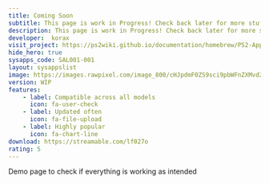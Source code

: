```yaml
---
title: Coming Soon
subtitle: This page is work in Progress! Check back later for more stuff!
description: This page is work in Progress! Check back later for more stuff!
developer:  korax
visit_project: https://ps2wiki.github.io/documentation/homebrew/PS2-App-System/SAS/index.html
hide_hero: true
sysapps_code: SAL001-001
layout: sysappslist
image: https://images.rawpixel.com/image_800/cHJpdmF0ZS9sci9pbWFnZXMvd2Vic2l0ZS8yMDIyLTA4L3JtNTU4LWVsZW1lbnRzLXdvcmQtMDEteC5qcGc.jpg
version: WIP
features:
    - label: Compatible across all models
      icon: fa-user-check
    - label: Updated often
      icon: fa-file-upload
    - label: Highly popular
      icon: fa-chart-line
download: https://streamable.com/lf027o
rating: 5
---
```


Demo page to check if everything is working as intended
